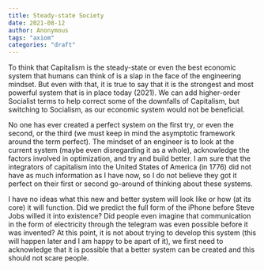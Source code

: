 ```yaml
---
title: Steady-state Society
date: 2021-08-12
author: Anonymous
tags: "axiom"
categories: "draft"
---
```


To think that Capitalism is the steady-state or even the best economic system that humans can think of is a slap in the face of the engineering mindset. But even with that, it is true to say that it is the strongest and most powerful system that is in place today (2021). We can add higher-order Socialist terms to help correct some of the downfalls of Capitalism, but switching to Socialism, as our economic system would not be beneficial.

No one has ever created a perfect system on the first try, or even the second, or the third (we must keep in mind the asymptotic framework around the term perfect). The mindset of an engineer is to look at the current system (maybe even disregarding it as a whole), acknowledge the factors involved in optimization, and try and build better. I am sure that the integrators of capitalism into the United States of America (in 1776) did not have as much information as I have now, so I do not believe they got it perfect on their first or second go-around of thinking about these systems.

I have no ideas what this new and better system will look like or how (at its core) it will function. Did we predict the full form of the iPhone before Steve Jobs willed it into existence? Did people even imagine that communication in the form of electricity through the telegram was even possible before it was invented? At this point, it is not about trying to develop this system (this will happen later and I am happy to be apart of it), we first need to acknowledge that it is possible that a better system can be created and this should not scare people.